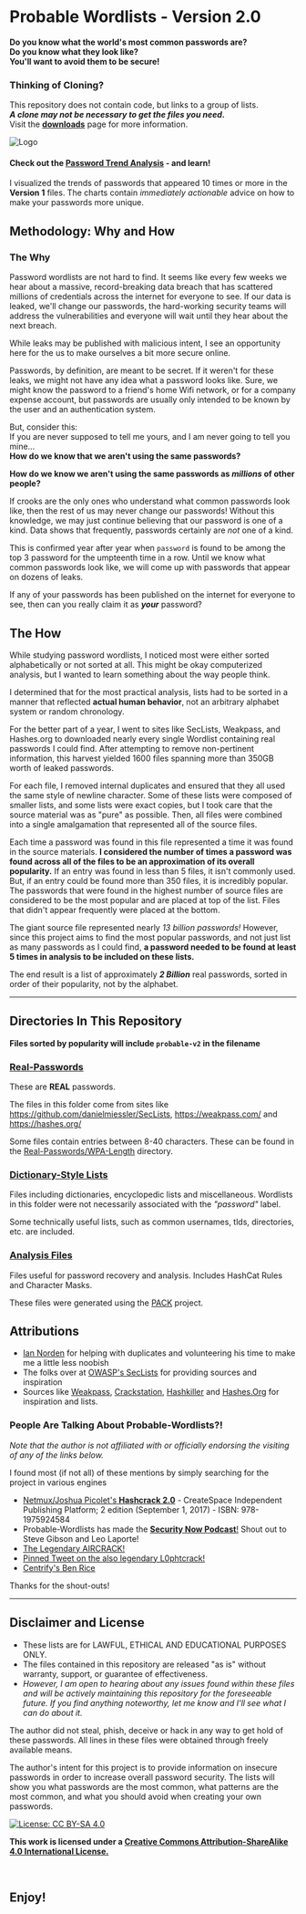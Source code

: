 # Probable Wordlists - Version 2.0

 __Do you know what the world's most common passwords are?<br>
Do you know what they look like?<br>
You'll want to avoid them to be secure!__<br>

### Thinking of Cloning?
This repository does not contain code, but links to a group of lists. <br>
__*A clone may not be necessary to get the files you need*.__ <br>
Visit the __[downloads](Downloads.md)__ page for more information.


![Logo](https://raw.githubusercontent.com/berzerk0/Probable-Wordlists/master/ProbableWordlistLogo.png)


#### Check out the [Password Trend Analysis](https://github.com/berzerk0/GitPage/wiki/Actionable-Password-Advice-Based-on-the-Probable-Wordlists) - and learn!


I visualized the trends of passwords that appeared 10 times or more in the __Version 1__ files.
The charts contain *immediately actionable* advice on how to make your passwords more unique.

## Methodology: Why and How

### The Why

Password wordlists are not hard to find. It seems like every few weeks we hear about a massive, record-breaking data breach that has scattered millions of credentials across the internet for everyone to see. If our data is leaked, we'll change our passwords, the hard-working security teams will address the vulnerabilities and everyone will wait until they hear about the next breach.

While leaks may be published with malicious intent, I see an opportunity here for the us to make ourselves a bit more secure online.

Passwords, by definition, are meant to be secret. If it weren't for these leaks, we might not have any idea what a password looks like. Sure, we might know the password to a friend's home Wifi network, or for a company expense account, but passwords are usually only intended to be known by the user and an authentication system.

But, consider this:<br>
If you are never supposed to tell me yours, and I am never going to tell you mine... <br>
 __How do we know that we aren't using the same passwords?__<br>

 __How do we know we aren't using the same passwords as *millions* of other people?__

If crooks are the only ones who understand what common passwords look like, then the rest of us may never change our passwords! Without this knowledge, we may just continue believing that our password is one of a kind.  Data shows that frequently, passwords certainly are *not* one of a kind.


This is confirmed year after year when `password` is found to be among the top 3 password for the umpteenth time in a row. Until we know what common passwords look like, we will come up with passwords that appear on dozens of leaks.


If any of your passwords has been published on the internet for everyone to see, then can you really claim it as __*your*__ password?

## The How

While studying password wordlists, I noticed most were either sorted alphabetically or not sorted at all. This might be okay computerized analysis, but I wanted to learn something about the way people think.

I determined that for the most practical analysis, lists had to be sorted in a manner that reflected __actual human behavior__, not an arbitrary alphabet system or random chronology.

For the better part of a year, I went to sites like SecLists, Weakpass, and Hashes.org to downloaded nearly every single Wordlist containing real passwords I could find. After attempting to remove non-pertinent information, this harvest yielded 1600 files spanning more than 350GB worth of leaked passwords.

For each file, I removed internal duplicates and ensured that they all used the same style of newline character. Some of these lists were composed of smaller lists, and some lists were exact copies, but I took care that the source material was as "pure" as possible. Then, all files were combined into a single amalgamation that represented all of the source files.

Each time a password was found in this file represented a time it was found in the source materials. __I considered the number of times a password was found across all of the files to be an approximation of its overall popularity.__ If an entry was found in less than 5 files, it isn't commonly used. But, if an entry could be found more than 350 files, it is incredibly popular. The passwords that were found in the highest number of source files are considered to be the most popular and are placed at top of the list. Files that didn't appear frequently were placed at the bottom.

The giant source file represented nearly *13 billion passwords!* However, since this project aims to find the most popular passwords, and not just list as many passwords as I could find, __a password needed to be found at least 5 times in analysis to be included on these lists.__

The end result is a list of approximately __*2 Billion*__ real passwords, sorted in order of their popularity, not by the alphabet.

***

## Directories In This Repository <br>

__Files sorted by popularity will include `probable-v2` in the filename__

### [Real-Passwords](Real-Passwords)
These are __REAL__ passwords.

The files in this folder come from sites like https://github.com/danielmiessler/SecLists, https://weakpass.com/ and https://hashes.org/

Some files contain entries between 8-40 characters. These can be found in the [Real-Passwords/WPA-Length](Real-Passwords/WPA-Length) directory.


### [Dictionary-Style Lists](Dictionary-Style)

Files including dictionaries, encyclopedic lists and miscellaneous. Wordlists in this folder were not necessarily associated with the *"password"* label.

Some technically useful lists, such as common usernames, tlds, directories, etc. are included.


### [Analysis Files](Analysis-Files)

Files useful for password recovery and analysis. Includes HashCat Rules and Character Masks.

These files were generated using the [PACK](https://github.com/iphelix/pack) project.


## Attributions
 * [Ian Norden](https://github.com/iancnorden) for helping with duplicates and volunteering his time to make me a little less noobish
 * The folks over at [OWASP's SecLists](https://www.owasp.org/index.php/Projects/OWASP_SecLists_Project) for providing sources and inspiration
 * Sources like [Weakpass](https://weakpass.com/), [Crackstation](https://crackstation.net/), [Hashkiller](https://hashkiller.co.uk/) and [Hashes.Org](https://hashes.org/) for inspiration and lists.


### People Are Talking About Probable-Wordlists?!
*Note that the author is not affiliated with or officially endorsing the visiting of any of the links below.*

I found most (if not all) of these mentions by simply searching for the project in various engines

* [Netmux/Joshua Picolet's __Hashcrack 2.0__](https://www.amazon.com/Hash-Crack-Password-Cracking-Manual/dp/1975924584/ref=sr_1_fkmr0_1?ie=UTF8&qid=1517462487&sr=8-1-fkmr0&keywords=hashcrack+2.0) - CreateSpace Independent Publishing Platform; 2 edition (September 1, 2017) - ISBN: 978-1975924584
*  Probable-Wordlists has made the [__Security Now Podcast__!](https://youtu.be/DC3RsyrCYfw?t=1h8m7s) Shout out to Steve Gibson and Leo Laporte!
* [The Legendary AIRCRACK!](https://www.aircrack-ng.org/doku.php?id=faq)
* [Pinned Tweet on the also legendary L0phtcrack!](https://twitter.com/L0phtCrackLLC/status/874266579516747777)
* [Centrify's Ben Rice](https://blog.centrify.com/do-you-know-how-easy-is-it-to-guess-your-password-hint-you-dont-want-to-read-this/)


Thanks for the shout-outs!


***

## Disclaimer and License
 + These lists are for LAWFUL, ETHICAL AND EDUCATIONAL PURPOSES ONLY.
 + The files contained in this repository are released "as is" without warranty, support, or guarantee of effectiveness.
 + *However, I am open to hearing about any issues found within these files and will be actively maintaining this repository for the foreseeable future. If you find anything noteworthy, let me know and I'll see what I can do about it.*

The author did not steal, phish, deceive or hack in any way to get hold of these passwords.
All lines in these files were obtained through freely available means.

The author's intent for this project is to provide information on insecure passwords in order to increase overall password security. The lists will show you what passwords are the most common, what patterns are the most common, and what you should avoid when creating your own passwords.


 [![License: CC BY-SA 4.0](https://img.shields.io/badge/License-CC%20BY--SA%204.0-lightgrey.svg)](http://creativecommons.org/licenses/by-sa/4.0/)

 __This work is licensed under a [Creative Commons Attribution-ShareAlike 4.0 International License.](https://creativecommons.org/licenses/by-sa/4.0/)__

<br>

## Enjoy!
